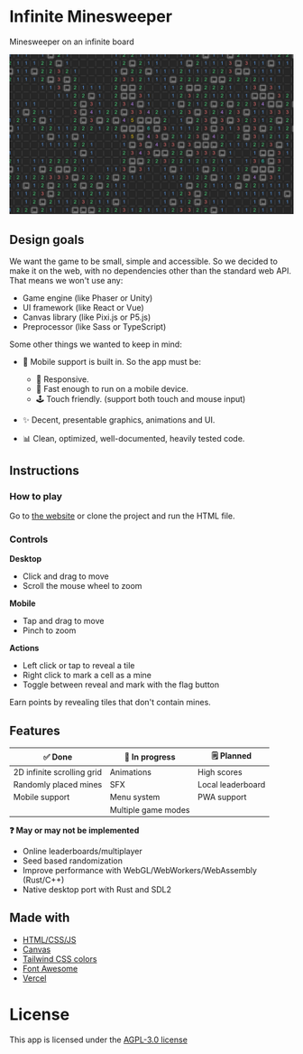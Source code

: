 # Infinite Minesweeper

Minesweeper on an infinite board

![Preview](logo.png)

## Design goals

We want the game to be small, simple and accessible.
So we decided to make it on the web, with no dependencies other than the standard web API.
That means we won't use any:

-   Game engine (like Phaser or Unity)
-   UI framework (like React or Vue)
-   Canvas library (like Pixi.js or P5.js)
-   Preprocessor (like Sass or TypeScript)

Some other things we wanted to keep in mind:

-   📱 Mobile support is built in. So the app must be:

    -   📐 Responsive.
    -   🚀 Fast enough to run on a mobile device.
    -   🕹️ Touch friendly. (support both touch and mouse input)

-   ✨ Decent, presentable graphics, animations and UI.

-   📊 Clean, optimized, well-documented, heavily tested code.

## Instructions

### How to play

Go to [the website](https://infinite-minesweeper.vercel.app) or clone the project and run the HTML file.

### Controls

**Desktop**

-   Click and drag to move
-   Scroll the mouse wheel to zoom

**Mobile**

-   Tap and drag to move
-   Pinch to zoom

**Actions**

-   Left click or tap to reveal a tile
-   Right click to mark a cell as a mine
-   Toggle between reveal and mark with the flag button

Earn points by revealing tiles that don't contain mines.

## Features

| ✅ Done                    | 🚧 In progress      | 🗒️ Planned        |
| -------------------------- | ------------------- | ----------------- |
| 2D infinite scrolling grid | Animations          | High scores       |
| Randomly placed mines      | SFX                 | Local leaderboard |
| Mobile support             | Menu system         | PWA support       |
|                            | Multiple game modes |                   |

**❓ May or may not be implemented**

-   Online leaderboards/multiplayer
-   Seed based randomization
-   Improve performance with WebGL/WebWorkers/WebAssembly (Rust/C++)
-   Native desktop port with Rust and SDL2

## Made with

-   [HTML/CSS/JS](https://developer.mozilla.org/en-US/docs/Web/)
-   [Canvas](https://developer.mozilla.org/en-US/docs/Web/API/Canvas_API/)
-   [Tailwind CSS colors](https://tailwindcss.com/docs/customizing-colors)
-   [Font Awesome](https://fontawesome.com/v6.0/icons/)
-   [Vercel](https://vercel.com/)

# License

This app is licensed under the [AGPL-3.0 license](LICENSE)
